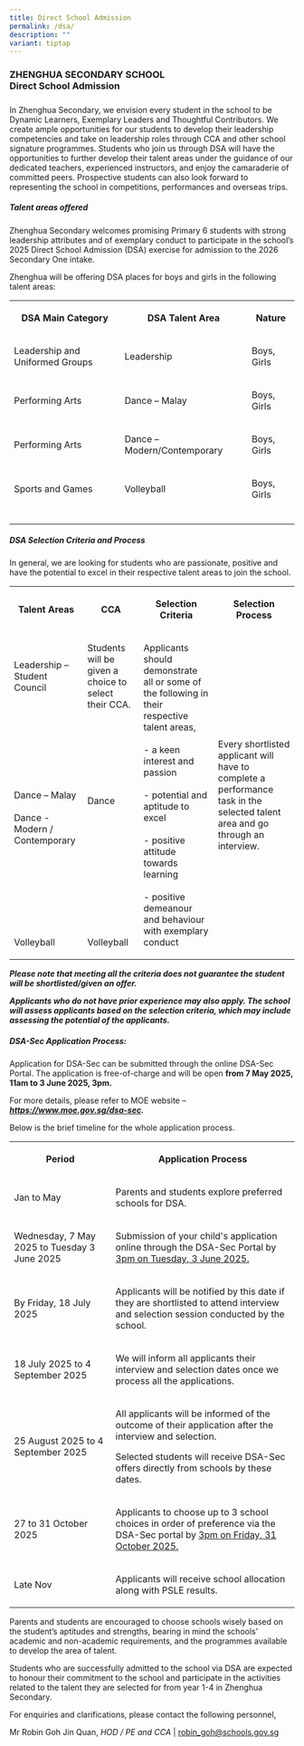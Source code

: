 ```yaml
---
title: Direct School Admission
permalink: /dsa/
description: ""
variant: tiptap
---
```

<h3>ZHENGHUA SECONDARY SCHOOL<br>Direct School Admission</h3>
<h5></h5>
<p>In Zhenghua Secondary, we envision every student in the school to be Dynamic
Learners, Exemplary Leaders and Thoughtful Contributors. We create ample
opportunities for our students to develop their leadership competencies
and take on leadership roles through CCA and other school signature programmes.
Students who join us through DSA will have the opportunities to further
develop their talent areas under the guidance of our dedicated teachers,
experienced instructors, and enjoy the camaraderie of committed peers.
Prospective students can also look forward to representing the school in
competitions, performances and overseas trips.</p>
<h5>Talent areas offered</h5>
<p>Zhenghua Secondary welcomes promising Primary 6 students with strong leadership
attributes and of exemplary conduct to participate in the school’s 2025
Direct School Admission (DSA) exercise for admission to the 2026 Secondary
One intake.</p>
<p>Zhenghua will be offering DSA places for boys and girls in the following
talent areas:</p>
<table style="minWidth: 75px">
<colgroup>
<col>
<col>
<col>
</colgroup>
<tbody>
<tr>
<th rowspan="1" colspan="1">
<p>DSA Main Category</p>
</th>
<th rowspan="1" colspan="1">
<p>DSA Talent Area</p>
</th>
<th rowspan="1" colspan="1">
<p>Nature</p>
</th>
</tr>
<tr>
<td rowspan="1" colspan="1">
<p>Leadership and Uniformed Groups</p>
</td>
<td rowspan="1" colspan="1">
<p>Leadership</p>
</td>
<td rowspan="1" colspan="1">
<p>Boys, Girls</p>
</td>
</tr>
<tr>
<td rowspan="1" colspan="1">
<p>Performing Arts</p>
</td>
<td rowspan="1" colspan="1">
<p>Dance – Malay</p>
</td>
<td rowspan="1" colspan="1">
<p>Boys, Girls</p>
</td>
</tr>
<tr>
<td rowspan="1" colspan="1">
<p>Performing Arts</p>
</td>
<td rowspan="1" colspan="1">
<p>Dance – Modern/Contemporary</p>
</td>
<td rowspan="1" colspan="1">
<p>Boys, Girls</p>
</td>
</tr>
<tr>
<td rowspan="1" colspan="1">
<p>Sports and Games</p>
</td>
<td rowspan="1" colspan="1">
<p>Volleyball</p>
</td>
<td rowspan="1" colspan="1">
<p>Boys, Girls</p>
</td>
</tr>
<tr>
<td rowspan="1" colspan="1">
<p></p>
</td>
<td rowspan="1" colspan="1">
<p></p>
</td>
<td rowspan="1" colspan="1">
<p></p>
</td>
</tr>
</tbody>
</table>
<h5>DSA Selection Criteria&nbsp;and Process</h5>
<p>In general, we are looking for students who are passionate, positive and
have the potential to excel in their respective talent areas to join the
school.</p>
<table style="minWidth: 100px">
<colgroup>
<col>
<col>
<col>
<col>
</colgroup>
<tbody>
<tr>
<th rowspan="1" colspan="1">
<p><strong>Talent Areas</strong>
</p>
</th>
<th rowspan="1" colspan="1">
<p><strong>CCA</strong>
</p>
</th>
<th rowspan="1" colspan="1">
<p><strong>Selection Criteria</strong>
</p>
</th>
<th rowspan="1" colspan="1">
<p><strong>Selection Process</strong>
</p>
</th>
</tr>
<tr>
<td rowspan="4" colspan="1">
<p>Leadership – Student Council</p>
</td>
<td rowspan="4" colspan="1">
<p>Students will be given a choice to select their CCA.
<br>
</p>
</td>
<td rowspan="8" colspan="1">
<p>Applicants should demonstrate all or some of the following in their respective
talent areas,
<br>
<br>- a keen interest and passion
<br>
<br>- potential and aptitude to excel
<br>
<br>- positive attitude towards learning
<br>
<br>- positive demeanour and behaviour with exemplary conduct</p>
</td>
<td rowspan="8" colspan="1">
<p>Every shortlisted applicant will have to complete a performance task in
the selected talent area and go through an interview.</p>
</td>
</tr>
<tr></tr>
<tr></tr>
<tr></tr>
<tr>
<td rowspan="3" colspan="1">
<p>Dance – Malay
<br>
<br>Dance - Modern / Contemporary
<br>
<br>
</p>
</td>
<td rowspan="3" colspan="1">
<p>Dance
<br>
<br>
<br>
<br>
<br>
</p>
</td>
</tr>
<tr></tr>
<tr></tr>
<tr>
<td rowspan="1" colspan="1">
<p>Volleyball</p>
</td>
<td rowspan="1" colspan="1">
<p>Volleyball</p>
</td>
</tr>
</tbody>
</table>
<p><strong><em>Please note that meeting all the criteria does not guarantee the student will be shortlisted/given an offer.</em></strong>
</p>
<p><strong><em>Applicants who do not have prior experience may also apply. The school will assess applicants based on the selection criteria, which may include assessing the potential of the applicants.</em></strong>
</p>
<h5>DSA-Sec Application Process:</h5>
<p>Application for DSA-Sec can be submitted through the online DSA-Sec Portal.
The application is free-of-charge and will be open&nbsp;<strong>from 7 May 2025, 11am to 3 June 2025, 3pm.</strong>
</p>
<p>For more details, please refer to MOE website – <strong><em><a href="https://www.moe.gov.sg/dsa-sec" rel="noopener noreferrer nofollow" target="_blank">https://www.moe.gov.sg/dsa-sec</a>.</em></strong>
</p>
<p>Below is the brief timeline for the whole application process.</p>
<table style="minWidth: 50px">
<colgroup>
<col>
<col>
</colgroup>
<tbody>
<tr>
<th rowspan="1" colspan="1">
<p>Period</p>
</th>
<th rowspan="1" colspan="1">
<p>Application Process</p>
</th>
</tr>
<tr>
<td rowspan="1" colspan="1">
<p>Jan to May</p>
</td>
<td rowspan="1" colspan="1">
<p>Parents and students explore preferred schools for DSA.</p>
</td>
</tr>
<tr>
<td rowspan="1" colspan="1">
<p>Wednesday, 7 May 2025 to Tuesday 3 June 2025</p>
</td>
<td rowspan="1" colspan="1">
<p>Submission of your child's application online through the DSA-Sec Portal
by <u>3pm on Tuesday, 3 June 2025.</u>
</p>
</td>
</tr>
<tr>
<td rowspan="1" colspan="1">
<p>By Friday, 18 July 2025</p>
</td>
<td rowspan="1" colspan="1">
<p>Applicants will be notified by this date if they are shortlisted to attend
interview and selection session conducted by the school.</p>
</td>
</tr>
<tr>
<td rowspan="1" colspan="1">
<p>18 July 2025 to 4 September 2025</p>
</td>
<td rowspan="1" colspan="1">
<p>We will inform all applicants their interview and selection dates once
we process all the applications.</p>
</td>
</tr>
<tr>
<td rowspan="1" colspan="1">
<p>25 August 2025 to 4 September 2025</p>
</td>
<td rowspan="1" colspan="1">
<p>All applicants will be informed of the outcome of their application after
the interview and selection.</p>
<p>Selected students will receive DSA-Sec offers directly from schools by
these dates.</p>
</td>
</tr>
<tr>
<td rowspan="1" colspan="1">
<p>27 to 31 October 2025</p>
</td>
<td rowspan="1" colspan="1">
<p>Applicants to choose up to 3 school choices in order of preference via
the DSA-Sec portal by <u>3pm on Friday, 31 October 2025.</u>
</p>
</td>
</tr>
<tr>
<td rowspan="1" colspan="1">
<p>Late Nov</p>
</td>
<td rowspan="1" colspan="1">
<p>Applicants will receive school allocation along with PSLE results.</p>
</td>
</tr>
</tbody>
</table>
<p>Parents and students are encouraged to choose schools wisely based on
the student’s aptitudes and strengths, bearing in mind the schools’ academic
and non-academic requirements, and the programmes available to develop
the area of talent.</p>
<p>Students who are successfully admitted to the school via DSA are expected
to honour their commitment to the school and participate in the activities
related to the talent they are selected for from year 1-4 in Zhenghua Secondary.</p>
<p></p>
<p>For enquiries and clarifications, please contact the following personnel,</p>
<p>Mr Robin Goh Jin Quan, <em>HOD / PE and CCA</em> | <a href="robin_goh@schools.gov.sg" rel="noopener noreferrer nofollow" target="_blank">robin_goh@schools.gov.sg</a>
</p>